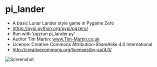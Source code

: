 # pi_lander
  * A basic Lunar Lander style game in Pygame Zero
  * https://pypi.python.org/pypi/pgzero/
  * Run with 'pgzrun pi_lander.py'
  * Author Tim Martin: www.Tim-Martin.co.uk
  * Licence: Creative Commons Attribution-ShareAlike 4.0 International
  * http://creativecommons.org/licenses/by-sa/4.0/

![Screenshot](http://tim-martin.co.uk/images/pi_lander.png)
